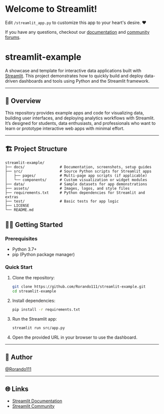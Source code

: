 # Welcome to Streamlit!

Edit `/streamlit_app.py` to customize this app to your heart's desire. :heart:

If you have any questions, checkout our [documentation](https://docs.streamlit.io) and [community
forums](https://discuss.streamlit.io).

# streamlit-example

A showcase and template for interactive data applications built with [Streamlit](https://streamlit.io/). This project demonstrates how to quickly build and deploy data-driven dashboards and tools using Python and the Streamlit framework.

---

## 🚀 Overview

This repository provides example apps and code for visualizing data, building user interfaces, and deploying analytics workflows with Streamlit. It’s designed for students, data enthusiasts, and professionals who want to learn or prototype interactive web apps with minimal effort.

---

## 🏗️ Project Structure

```
streamlit-example/
├── docs/                # Documentation, screenshots, setup guides
├── src/                 # Source Python scripts for Streamlit apps
│   ├── pages/           # Multi-page app scripts (if applicable)
│   └── components/      # Custom visualization or widget modules
├── data/                # Sample datasets for app demonstrations
├── assets/              # Images, logos, and style files
├── requirements.txt     # Python dependencies for Streamlit and extras
├── test/                # Basic tests for app logic
├── LICENSE
└── README.md
```


## 🧑‍💻 Getting Started

### Prerequisites

- Python 3.7+
- pip (Python package manager)

### Quick Start

1. Clone the repository:
   ```bash
   git clone https://github.com/Rorando111/streamlit-example.git
   cd streamlit-example
   ```

2. Install dependencies:
   ```bash
   pip install -r requirements.txt
   ```

3. Run the Streamlit app:
   ```bash
   streamlit run src/app.py
   ```

4. Open the provided URL in your browser to use the dashboard.

---

## 👤 Author

[@Rorando111](https://github.com/Rorando111)

---

## 🌐 Links

- [Streamlit Documentation](https://docs.streamlit.io/)
- [Streamlit Community](https://discuss.streamlit.io/)

